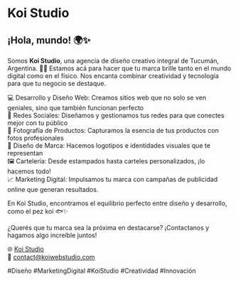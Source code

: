 # Koi Studio

## ¡Hola, mundo! 🌍✨
Somos <b>Koi Studio</b>, una agencia de diseño creativo integral de Tucumán, Argentina. 🎨🚀 Estamos acá para hacer que tu marca brille tanto en el mundo digital como en el
físico. Nos encanta combinar creatividad y tecnología para que tu negocio se destaque.

💻 Desarrollo y Diseño Web: Creamos sitios web que no solo se ven geniales, sino que también funcionan perfecto </br>
📱 Redes Sociales: Diseñamos y gestionamos tus redes para que conectes mejor con tu público </br>
📸 Fotografía de Productos: Capturamos la esencia de tus productos con fotos profesionales </br>
🎨 Diseño de Marca: Hacemos logotipos e identidades visuales que te representan </br>
🖼️ Cartelería: Desde estampados hasta carteles personalizados, ¡lo hacemos todo! </br>
📈 Marketing Digital: Impulsamos tu marca con campañas de publicidad online que generan resultados.

En Koi Studio, encontramos el equilibrio perfecto entre diseño y desarrollo, como el pez koi 🐟✨

¿Querés que tu marca sea la próxima en destacarse? ¡Contactanos y hagamos algo increíble juntos!

🌐 [Koi Studio](https://koiwebstudio.com/) </br>
📧 contact@koiwebstudio.com

#Diseño #MarketingDigital #KoiStudio #Creatividad #Innovación
